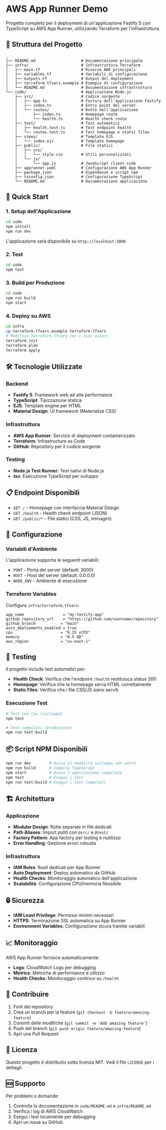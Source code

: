 # AWS App Runner Demo

Progetto completo per il deployment di un'applicazione Fastify 5 con TypeScript su AWS App Runner, utilizzando Terraform per l'infrastruttura.

## 📁 Struttura del Progetto

```
.
├── README.md                    # Documentazione principale
├── infra/                       # Infrastruttura Terraform
│   ├── main.tf                  # Risorse AWS principali
│   ├── variables.tf             # Variabili di configurazione
│   ├── outputs.tf               # Output del deployment
│   ├── terraform.tfvars.example # Esempio di configurazione
│   └── README.md                # Documentazione infrastruttura
└── code/                        # Applicazione Node.js
    ├── src/                     # Codice sorgente
    │   ├── app.ts               # Factory dell'applicazione Fastify
    │   ├── index.ts             # Entry point del server
    │   └── routes/              # Rotte dell'applicazione
    │       ├── index.ts         # Homepage route
    │       └── health.ts        # Health check route
    ├── test/                    # Test automatici
    │   ├── health.test.ts       # Test endpoint health
    │   └── routes.test.ts       # Test homepage e static files
    ├── views/                   # Template EJS
    │   └── index.ejs            # Template homepage
    ├── public/                  # File statici
    │   ├── css/
    │   │   └── style.css        # Stili personalizzati
    │   └── js/
    │       └── app.js           # JavaScript client-side
    ├── apprunner.yaml           # Configurazione AWS App Runner
    ├── package.json             # Dipendenze e script npm
    ├── tsconfig.json            # Configurazione TypeScript
    └── README.md                # Documentazione applicazione
```

## 🚀 Quick Start

### 1. Setup dell'Applicazione

```bash
cd code
npm install
npm run dev
```

L'applicazione sarà disponibile su `http://localhost:3000`

### 2. Test

```bash
cd code
npm test
```

### 3. Build per Produzione

```bash
cd code
npm run build
npm start
```

### 4. Deploy su AWS

```bash
cd infra
cp terraform.tfvars.example terraform.tfvars
# Modifica terraform.tfvars con i tuoi valori
terraform init
terraform plan
terraform apply
```

## 🛠️ Tecnologie Utilizzate

### Backend
- **Fastify 5**: Framework web ad alte performance
- **TypeScript**: Tipizzazione statica
- **EJS**: Template engine per HTML
- **Material Design**: UI framework (Materialize CSS)

### Infrastruttura
- **AWS App Runner**: Servizio di deployment containerizzato
- **Terraform**: Infrastructure as Code
- **GitHub**: Repository per il codice sorgente

### Testing
- **Node.js Test Runner**: Test nativi di Node.js
- **tsx**: Esecuzione TypeScript per sviluppo

## 📋 Endpoint Disponibili

- `GET /` - Homepage con interfaccia Material Design
- `GET /health` - Health check endpoint (JSON)
- `GET /public/*` - File statici (CSS, JS, immagini)

## 🔧 Configurazione

### Variabili d'Ambiente

L'applicazione supporta le seguenti variabili:

- `PORT` - Porta del server (default: 3000)
- `HOST` - Host del server (default: 0.0.0.0)
- `NODE_ENV` - Ambiente di esecuzione

### Terraform Variables

Configura `infra/terraform.tfvars`:

```hcl
app_name                 = "my-fastify-app"
github_repository_url    = "https://github.com/username/repository"
github_branch           = "main"
auto_deployments_enabled = true
cpu                     = "0.25 vCPU"
memory                  = "0.5 GB"
aws_region              = "us-east-1"
```

## 🧪 Testing

Il progetto include test automatici per:

- **Health Check**: Verifica che l'endpoint `/health` restituisca status 200
- **Homepage**: Verifica che la homepage serva HTML correttamente
- **Static Files**: Verifica che i file CSS/JS siano serviti

### Esecuzione Test

```bash
# Test con tsx (sviluppo)
npm test

# Test compilati (produzione)
npm run test:build
```

## 📦 Script NPM Disponibili

```bash
npm run dev        # Avvia in modalità sviluppo con watch
npm run build      # Compila TypeScript
npm start          # Avvia l'applicazione compilata
npm test           # Esegue i test
npm run test:build # Esegue i test compilati
```

## 🏗️ Architettura

### Applicazione
- **Modular Design**: Rotte separate in file dedicati
- **Path Aliases**: Import puliti con `@src/` e `@test/`
- **Factory Pattern**: App factory per testing e riutilizzo
- **Error Handling**: Gestione errori robusta

### Infrastruttura
- **IAM Roles**: Ruoli dedicati per App Runner
- **Auto Deployment**: Deploy automatico da GitHub
- **Health Checks**: Monitoraggio automatico dell'applicazione
- **Scalabilità**: Configurazione CPU/memoria flessibile

## 🔒 Sicurezza

- **IAM Least Privilege**: Permessi minimi necessari
- **HTTPS**: Terminazione SSL automatica su App Runner
- **Environment Variables**: Configurazione sicura tramite variabili

## 📈 Monitoraggio

AWS App Runner fornisce automaticamente:
- **Logs**: CloudWatch Logs per debugging
- **Metrics**: Metriche di performance e utilizzo
- **Health Checks**: Monitoraggio continuo su `/health`

## 🤝 Contribuire

1. Fork del repository
2. Crea un branch per la feature (`git checkout -b feature/amazing-feature`)
3. Commit delle modifiche (`git commit -m 'Add amazing feature'`)
4. Push del branch (`git push origin feature/amazing-feature`)
5. Apri una Pull Request

## 📄 Licenza

Questo progetto è distribuito sotto licenza MIT. Vedi il file `LICENSE` per i dettagli.

## 🆘 Supporto

Per problemi o domande:
1. Controlla la documentazione in `code/README.md` e `infra/README.md`
2. Verifica i log di AWS CloudWatch
3. Esegui i test localmente per debugging
4. Apri un issue su GitHub